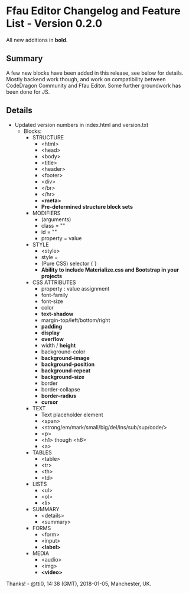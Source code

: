 # Ffau Editor Changelog and Feature List - Version 0.2.0
All new additions in **bold**.

## Summary
A few new blocks have been added in this release, see below for details. Mostly backend work though, and work on compatibility between CodeDragon Community and Ffau Editor. Some further groundwork has been done for JS.

## Details
* Updated version numbers in index.html and version.txt
  * Blocks:
    * STRUCTURE
      * &lt;html&gt;
      * &lt;head&gt;
      * &lt;body&gt;
      * &lt;title&gt;
      * &lt;header&gt;
      * &lt;footer&gt;
      * &lt;div&gt;
      * &lt;/br&gt;
      * &lt;/hr&gt;
      * **&lt;meta&gt;**
      * **Pre-determined structure block sets**
    * MODIFIERS
      * (arguments)
      * class = ""
      * id = ""
      * property = value
    * STYLE
      * &lt;style&gt;
      * style =
      * (Pure CSS) selector { }
      * **Ability to include Materialize.css and Bootstrap in your projects**
    * CSS ATTRIBUTES
      * property : value assignment
      * font-family
      * font-size
      * color
      * **text-shadow**
      * margin-top/left/bottom/right
      * **padding**
      * **display**
      * **overflow**
      * width / **height**
      * background-color
      * **background-image**
      * **background-position**
      * **background-repeat**
      * **background-size**
      * border
      * border-collapse
      * **border-radius**
      * **cursor**
    * TEXT
      * Text placeholder element
      * &lt;span&gt;
      * &lt;strong/em/mark/small/big/del/ins/sub/sup/code/&gt;
      * &lt;p&gt;
      * &lt;h1&gt; though &lt;h6&gt;
      * &lt;a&gt;
    * TABLES
      * &lt;table&gt;
      * &lt;tr&gt;
      * &lt;th&gt;
      * &lt;td&gt;
    * LISTS
      * &lt;ul&gt;
      * &lt;ol&gt;
      * &lt;li&gt;
    * SUMMARY
      * &lt;details&gt;
      * &lt;summary&gt;
    * FORMS
      * &lt;form&gt;
      * &lt;input&gt;
      * **&lt;label&gt;**
    * MEDIA
      * &lt;audio&gt;
      * &lt;img&gt;
      * **&lt;video&gt;**


Thanks! - @tti0, 14:38 (GMT), 2018-01-05, Manchester, UK.
